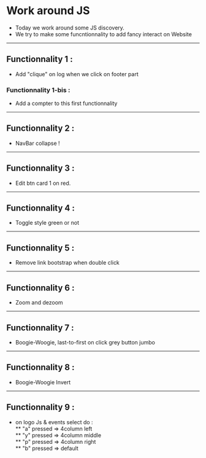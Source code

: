 # Work around JS

 - Today we work around some JS discovery.
- We try to make some funcntionnality to add fancy interact on Website
---
## Functionnality 1 :

- Add "clique" on log when we click on footer part

### Functionnality 1-bis :

- Add a compter to this first functionnality
---
## Functionnality 2 :

- NavBar collapse !
---
## Functionnality 3 :

- Edit btn card 1 on red.
---
## Functionnality 4 :

- Toggle style green or not
---
## Functionnality 5 :

- Remove link bootstrap when double click
---
## Functionnality 6 :

- Zoom and dezoom
---
## Functionnality 7 :

- Boogie-Woogie, last-to-first on click grey button jumbo
---
## Functionnality 8 :

- Boogie-Woogie Invert
---
## Functionnality 9 :

- on logo Js & events select do :\
  ** "a" pressed => 4column left\
  ** "y" pressed => 4column middle\
  ** "p" pressed => 4column right\
  ** "b" pressed => default
